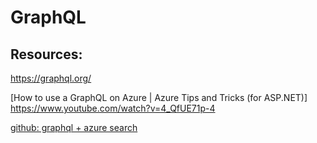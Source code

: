 # GraphQL

## Resources:

https://graphql.org/

[How to use a GraphQL on Azure | Azure Tips and Tricks (for ASP.NET)] https://www.youtube.com/watch?v=4_QfUE71p-4

[github: graphql + azure search](https://github.com/search?l=TypeScript&q=graphql+azure&type=Repositories)
